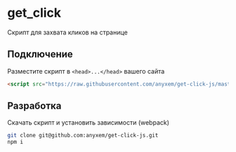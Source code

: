# get_click

Скрипт для захвата кликов на странице

## Подключение

Разместите скрипт в `<head>...</head>` вашего сайта
```html
<script src="https://raw.githubusercontent.com/anyxem/get-click-js/master/dist/main.js"></script>
```

## Разработка

Скачать скрипт и установить зависимости (webpack)

```bash
git clone git@github.com:anyxem/get-click-js.git
npm i
```
